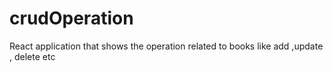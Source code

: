 # crudOperation
React application that shows the operation related to books like add ,update , delete etc 
